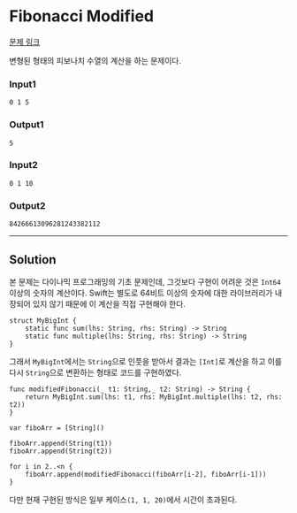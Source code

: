 # Fibonacci Modified

[문제 링크](https://www.hackerrank.com/challenges/fibonacci-modified/problem)

변형된 형태의 피보나치 수열의 계산을 하는 문제이다.

### Input1

```
0 1 5
```

### Output1

```
5
```

### Input2

```
0 1 10
```

### Output2

```
84266613096281243382112
```

---

## Solution

본 문제는 다이나믹 프로그래밍의 기초 문제인데, 그것보다 구현이 어려운 것은 `Int64` 이상의 숫자의 계산이다. Swift는 별도로 64비트 이상의 숫자에 대한 라이브러리가 내장되어 있지 않기 때문에 이 계산을 직접 구현해야 한다.

```
struct MyBigInt {
	static func sum(lhs: String, rhs: String) -> String
	static func multiple(lhs: String, rhs: String) -> String
}
```

그래서 `MyBigInt`에서는 `String`으로 인풋을 받아서 결과는 `[Int]`로 계산을 하고 이를 다시 `String`으로 변환하는 형태로 코드를 구현하였다.


```
func modifiedFibonacci(_ t1: String,_ t2: String) -> String {
    return MyBigInt.sum(lhs: t1, rhs: MyBigInt.multiple(lhs: t2, rhs: t2))
}

var fiboArr = [String]()

fiboArr.append(String(t1))
fiboArr.append(String(t2))

for i in 2..<n {
    fiboArr.append(modifiedFibonacci(fiboArr[i-2], fiboArr[i-1]))
}
```

다만 현재 구현된 방식은 일부 케이스`(1, 1, 20)`에서 시간이 초과된다.